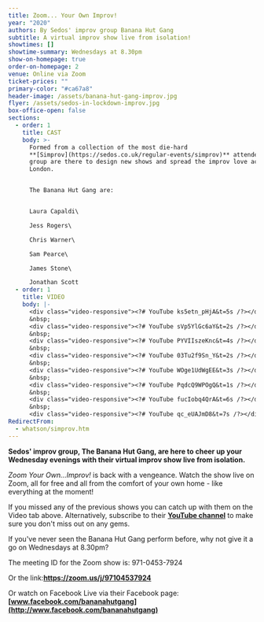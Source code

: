 ```yaml
---
title: Zoom... Your Own Improv!
year: "2020"
authors: By Sedos' improv group Banana Hut Gang
subtitle: A virtual improv show live from isolation!
showtimes: []
showtime-summary: Wednesdays at 8.30pm
show-on-homepage: true
order-on-homepage: 2
venue: Online via Zoom
ticket-prices: ""
primary-color: "#ca67a8"
header-image: /assets/banana-hut-gang-improv.jpg
flyer: /assets/sedos-in-lockdown-improv.jpg
box-office-open: false
sections:
  - order: 1
    title: CAST
    body: >-
      Formed from a collection of the most die-hard
      **[Simprov](https://sedos.co.uk/regular-events/simprov)** attendees, the
      group are there to design new shows and spread the improv love across
      London.


      The Banana Hut Gang are:


      Laura Capaldi\

      Jess Rogers\

      Chris Warner\

      Sam Pearce\

      James Stone\

      Jonathan Scott
  - order: 1
    title: VIDEO
    body: |-
      <div class="video-responsive"><?# YouTube ks5etn_pHjA&t=5s /?></div>
      &nbsp;
      <div class="video-responsive"><?# YouTube sVp5YlGc6aY&t=2s /?></div>
      &nbsp;
      <div class="video-responsive"><?# YouTube PYVIIszeKnc&t=4s /?></div>
      &nbsp;
      <div class="video-responsive"><?# YouTube 03Tu2f9Sn_Y&t=2s /?></div>
      &nbsp;
      <div class="video-responsive"><?# YouTube WOge1UdWgEE&t=3s /?></div>
      &nbsp;
      <div class="video-responsive"><?# YouTube PqdcQ9WPOgQ&t=1s /?></div>
      &nbsp;
      <div class="video-responsive"><?# YouTube fucIobq4QrA&t=6s /?></div>
      &nbsp;
      <div class="video-responsive"><?# YouTube qc_eUAJmD8&t=7s /?></div>
RedirectFrom:
  - whatson/simprov.htm
---
```

**Sedos' improv group, The Banana Hut Gang, are here to cheer up your Wednesday evenings with their virtual improv show live from isolation.**

*Zoom Your Own...Improv!* is back with a vengeance. Watch the show live on Zoom, all for free and all from the comfort of your own home - like everything at the moment!

If you missed any of the previous shows you can catch up with them on the Video tab above. Alternatively, subscribe to their **[YouTube channel](https://www.youtube.com/channel/UC2gp5U6JvDumjMpCSqntSdA)** to make sure you don't miss out on any gems.

If you've never seen the Banana Hut Gang perform before, why not give it a go on Wednesdays at 8.30pm?

The meeting ID for the Zoom show is: 971-0453-7924

Or the link:**<https://zoom.us/j/97104537924>**

Or watch on Facebook Live via their Facebook page:**[www.facebook.com/bananahutgang](http://www.facebook.com/bananahutgang)**